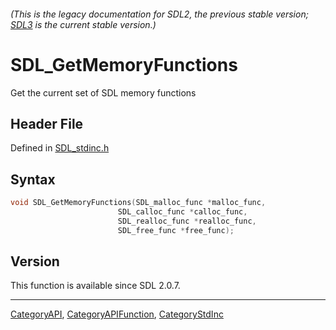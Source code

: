 ###### (This is the legacy documentation for SDL2, the previous stable version; [SDL3](https://wiki.libsdl.org/SDL3/) is the current stable version.)
# SDL_GetMemoryFunctions

Get the current set of SDL memory functions

## Header File

Defined in [SDL_stdinc.h](https://github.com/libsdl-org/SDL/blob/SDL2/include/SDL_stdinc.h)

## Syntax

```c
void SDL_GetMemoryFunctions(SDL_malloc_func *malloc_func,
                        SDL_calloc_func *calloc_func,
                        SDL_realloc_func *realloc_func,
                        SDL_free_func *free_func);
```

## Version

This function is available since SDL 2.0.7.

----
[CategoryAPI](CategoryAPI), [CategoryAPIFunction](CategoryAPIFunction), [CategoryStdInc](CategoryStdInc)

